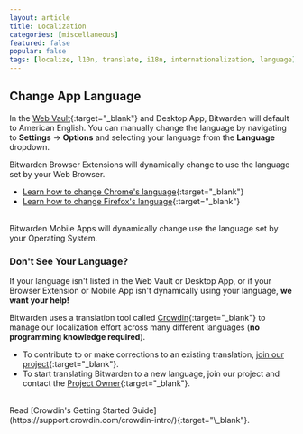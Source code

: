 ```yaml
---
layout: article
title: Localization
categories: [miscellaneous]
featured: false
popular: false
tags: [localize, l10n, translate, i18n, internationalization, language]
---
```


## Change App Language

In the [Web Vault](https://vault.bitwarden.com){:target="\_blank"} and Desktop App, Bitwarden will default to American English. You can manually change the language by navigating to **Settings** &rarr; **Options** and selecting your language from the **Language** dropdown.

Bitwarden Browser Extensions will dynamically change to use the language set by your Web Browser.
- [Learn how to change Chrome's language](https://support.google.com/chrome/answer/173424?co=GENIE.Platform%3DDesktop&hl=en){:target="\_blank"}
- [Learn how to change Firefox's language](https://support.mozilla.org/en-US/kb/use-firefox-another-language){:target="\_blank"}

<br>
Bitwarden Mobile Apps will dynamically change use the language set by your Operating System.

### Don't See Your Language?

If your language isn't listed in the Web Vault or Desktop App, or if your Browser Extension or Mobile App isn't dynamically using your language, **we want your help!**

Bitwarden uses a translation tool called [Crowdin](https://crowdin.com){:target="\_blank"} to manage our localization effort across many different languages (**no programming knowledge required**).
- To contribute to or make corrections to an existing translation, [join our project](https://crowdin.com/projects/kspearrin){:target="\_blank"}.
- To start translating Bitwarden to a new language, join our project and contact the [Project Owner](https://crowdin.com/profile/tgreer){:target="\_blank"}.

<br>
Read [Crowdin's Getting Started Guide](https://support.crowdin.com/crowdin-intro/){:target="\_blank"}.
